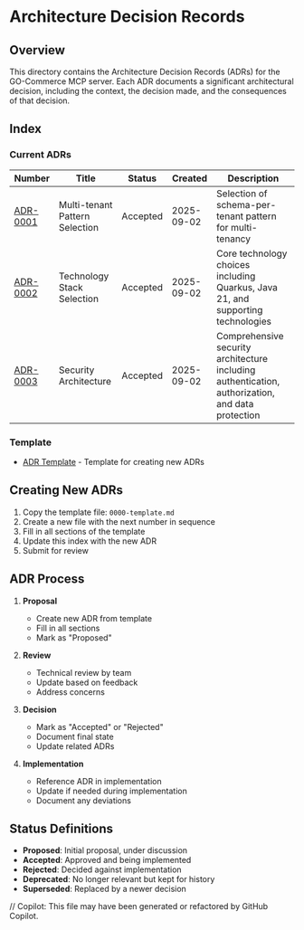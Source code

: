 # Architecture Decision Records

## Overview

This directory contains the Architecture Decision Records (ADRs) for the GO-Commerce MCP server. Each ADR documents a significant architectural decision, including the context, the decision made, and the consequences of that decision.

## Index

### Current ADRs

| Number | Title | Status | Created | Description |
|--------|-------|--------|---------|-------------|
| [ADR-0001](0001-multi-tenant-pattern.md) | Multi-tenant Pattern Selection | Accepted | 2025-09-02 | Selection of schema-per-tenant pattern for multi-tenancy |
| [ADR-0002](0002-technology-stack.md) | Technology Stack Selection | Accepted | 2025-09-02 | Core technology choices including Quarkus, Java 21, and supporting technologies |
| [ADR-0003](0003-security-architecture.md) | Security Architecture | Accepted | 2025-09-02 | Comprehensive security architecture including authentication, authorization, and data protection |

### Template

- [ADR Template](0000-template.md) - Template for creating new ADRs

## Creating New ADRs

1. Copy the template file: `0000-template.md`
2. Create a new file with the next number in sequence
3. Fill in all sections of the template
4. Update this index with the new ADR
5. Submit for review

## ADR Process

1. **Proposal**
   - Create new ADR from template
   - Fill in all sections
   - Mark as "Proposed"

2. **Review**
   - Technical review by team
   - Update based on feedback
   - Address concerns

3. **Decision**
   - Mark as "Accepted" or "Rejected"
   - Document final state
   - Update related ADRs

4. **Implementation**
   - Reference ADR in implementation
   - Update if needed during implementation
   - Document any deviations

## Status Definitions

- **Proposed**: Initial proposal, under discussion
- **Accepted**: Approved and being implemented
- **Rejected**: Decided against implementation
- **Deprecated**: No longer relevant but kept for history
- **Superseded**: Replaced by a newer decision

// Copilot: This file may have been generated or refactored by GitHub Copilot.

